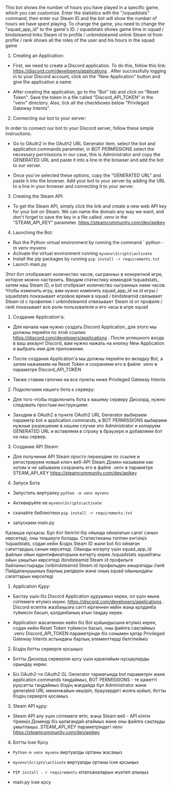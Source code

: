 This bot shows the number of hours you have played in a specific game, which you can customize. Enter the statistics with the "/squadstats" command, then enter our Steam ID and the bot will show the number of hours we have spent playing.
To change the game, you need to change the "squad_app_id" to the game's ID.
/ squadstats shows game time in squad
/ bindsteamid links Steam id to profile
/ unbindsteamid unlink Steam id from profile
/ rank shows all the roles of the user and his hours in the squad game

1) Creating an Application:

- First, we need to create a Discord application. To do this, follow this link: https://discord.com/developers/applications . After successfully logging in to your Discord account, click on the "New Application" button and give the application a name.

- After creating the application, go to the "Bot" tab and click on "Reset Token". Save the token in a file called "Discord_API_TOKEN" in the "venv" directory. Also, tick all the checkboxes below "Privileged Gateway Intents".

2) Connecting our bot to your server:

In order to connect our bot to your Discord server, follow these simple instructions:

- Go to OAuth2 in the OAuth2 URL Generator item, select the bot and application.commands parameter, in BOT PERMISSIONS select the necessary permissions in our case, this is Administrator and copy the GENERATED URL and paste it into a line in the browser and add the bot to our server.
 
- Once you've selected these options, copy the "GENERATED URL" and paste it into the browser. Add your bot to your server by adding the URL to a line in your browser and connecting it to your server.

3) Creating the Steam API:

- To get the Steam API, simply click the link and create a new web API key for your bot on Steam. We can name the domain any way we want, and don't forget to save the key in a file called .venv in the "STEAM_API_KEY" parameter.
https://steamcommunity.com/dev/apikey

4) Launching the Bot:
- Run the Python virtual environment by running the command ` python -m venv myvenv 
- Activate the virtual environment running ` myvenv\Scripts\activate `
- Install the pip packages by running ` pip install -r requirements.txt `
- Launch main.py

Этот бот отображает количество часов, сыгранных в конкретной игре, которое можно настроить. 
Вводим статистику командой !squadstats, затем наш Steam ID, и bot отобразит количество сыгранных нами часов.
Чтобы изменить игру, вам нужно изменить squad_app_id на id игры
/ squadstats показывает игровое время в squad
/ bindsteamid связывает Steam id с профилем
/ unbindsteamid отвязывает Steam id от профиля
/ rank показывает все роли пользователя и его часы в игре squad

1) Создание Application'a:

- Для начала нам нужно создать Discord Application, для этого мы должны перейти по этой ссылке: https://discord.com/developers/applications . После успешного входа в ваш аккаунт Discord, вам нужно нажать на кнопку New Application и выбрать имя для приложения.

- После создания Application'а мы должны перейти во вкладку Bot, а затем нажамаем на Reset Token и сохраняем его в файле .venv в параметре Discord_API_TOKEN 
- Также ставим галочки на все пункты ниже Privileged Gateway Intents

2) Подключаем нашего бота к серверу:

- Для того чтобы подключить бота к вашему серверу Дискорд, нужно следовать простым инструкциям:

- Заходим в OAuth2 в пункте OAuth2 URL Generator выбираем параметр bot и application.commands, в BOT PERMISSIONS выбираем нужные разрешение в нашем случае это Administrator и копируем GENERATED URL и вставляем в строку в браузере и добавляем бот на наш сервер.

3) Создание API Steam:

- Для получения API Steam просто переходим по ссылке и регистрируем новый ключ веб-API Steam.Домен называем как хотим и не забываем сохранить его в файле .venv в параметре STEAM_API_KEY
https://steamcommunity.com/dev/apikey

4) Запуск Бота

- Запустить виртуалку 
`python -m venv myvenv`

- Активируйте ее 
`myvenv\Scripts\activate`

- скачайте библиотеки 
`pip install -r requirements.txt`

- запускаем main.py

Қазақша нұсқасы: 
Бұл бот белгілі бір ойында ойналатын сағат санын көрсетеді, оны теңшеуге болады. Статистиканы топпен енгізіңіз !squadstats, содан кейін Біздің Steam ID және bot біз ойнаған сағаттардың санын көрсетеді. Ойынды өзгерту үшін squad_app_id файлын ойын идентификаторына өзгерту керек
/squadstats squadтағы ойын уақытын көрсетеді
/bindsteamid Steam id профильге байланыстырады
/unbindsteamid Steam id профильден ажыратады
/rank Пайдаланушының барлық рөлдерін және оның squad ойынындағы сағаттарын көрсетеді

1) Application Құру:

- Бастау үшін біз Discord Application құруымыз керек, ол үшін мына сілтемеге өтуіміз керек: https://discord.com/developers/applications . Discord есептік жазбаңызға сәтті кіргеннен кейін жаңа қолданба түймесін басып, қолданбаның атын таңдау керек.

- Application жасағаннан кейін біз Bot қойындысына өтуіміз керек, содан кейін Reset Token түймесін басып, оны файлға сақтаймыз .venv Discord_API_TOKEN параметрінде біз сонымен қатар Privileged Gateway Intents астындағы барлық элементтерді белгілейміз

2) Біздің ботты серверге қосыңыз:

- Ботты Дискорд серверіне қосу үшін қарапайым нұсқауларды орындау керек:

- Біз OAuth2-ге OAuth2 GL Generator тармағында bot параметрін және application.commands таңдаймыз, BOT PERMISSIONS - те қажетті рұқсатты таңдаймыз біздің жағдайда бұл Administrator және generated URL мекенжайын көшіріп, браузердегі жолға қойып, ботты біздің серверге қосамыз.

3) Steam API құру:

- Steam API алу үшін сілтемеге өтіп, жаңа Steam веб - API кілтін тіркеңіз.Доменді біз қалағандай атаймыз және оны файлға сақтауды ұмытпаңыз .STEAM_API_KEY параметріндегі venv https://steamcommunity.com/dev/apikey

4) Ботты Іске Қосу

- `Python-m venv myvenv` виртуалды ортаны жасаңыз

- `myvenv\Scripts\activate` виртуалды ортаны іске қосыңыз

- `PIP install - r requirements` кітапханаларын жүктеп алыңыз

- main.py іске қосу 

